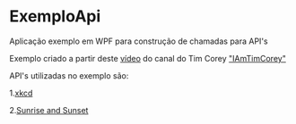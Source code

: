 # ExemploApi
Aplicação exemplo em WPF para construção de chamadas para API's

Exemplo criado a partir deste [vídeo](https://www.youtube.com/watch?v=aWePkE2ReGw&t=2105s) do canal do Tim Corey ["IAmTimCorey"](https://www.youtube.com/channel/UC-ptWR16ITQyYOglXyQmpzw) 

API's utilizadas no exemplo são:

1.[xkcd](https://xkcd.com/json.html)

2.[Sunrise and Sunset](https://sunrise-sunset.org/api)




